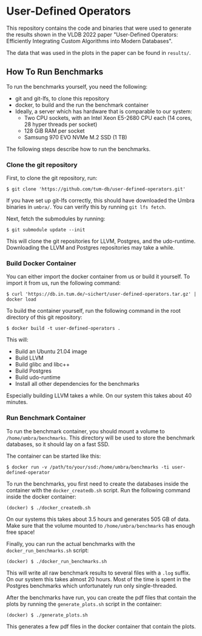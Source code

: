 # User-Defined Operators

This repository contains the code and binaries that were used to generate the
results shown in the VLDB 2022 paper "User-Defined Operators: Efficiently
Integrating Custom Algorithms into Modern Databases".

The data that was used in the plots in the paper can be found in `results/`.

## How To Run Benchmarks

To run the benchmarks yourself, you need the following:

- git and git-lfs, to clone this repository
- docker, to build and the run the benchmark container
- Ideally, a server which has hardware that is comparable to our system:
  - Two CPU sockets, with an Intel Xeon E5-2680 CPU each (14 cores, 28 hyper
    threads per socket)
  - 128 GiB RAM per socket
  - Samsung 970 EVO NVMe M.2 SSD (1 TB)

The following steps describe how to run the benchmarks.

### Clone the git repository

First, to clone the git repository, run:

```
$ git clone 'https://github.com/tum-db/user-defined-operators.git'
```

If you have set up git-lfs correctly, this should have downloaded the Umbra
binaries in `umbra/`. You can verify this by running `git lfs fetch`.

Next, fetch the submodules by running:

```
$ git submodule update --init
```

This will clone the git repositories for LLVM, Postgres, and the udo-runtime.
Downloading the LLVM and Postgres repositories may take a while.

### Build Docker Container

You can either import the docker container from us or build it yourself. To
import it from us, run the following command:

```
$ curl 'https://db.in.tum.de/~sichert/user-defined-operators.tar.gz' | docker load
```

To build the container yourself, run the following command in the root
directory of this git repository:

```
$ docker build -t user-defined-operators .
```

This will:
- Build an Ubuntu 21.04 image
- Build LLVM
- Build glibc and libc++
- Build Postgres
- Build udo-runtime
- Install all other dependencies for the benchmarks

Especially building LLVM takes a while. On our system this takes about 40 minutes.

### Run Benchmark Container

To run the benchmark container, you should mount a volume to
`/home/umbra/benchmarks`. This directory will be used to store the benchmark
databases, so it should lay on a fast SSD.

The container can be started like this:

```
$ docker run -v /path/to/your/ssd:/home/umbra/benchmarks -ti user-defined-operator
```

To run the benchmarks, you first need to create the databases inside the
container with the `docker_createdb.sh` script. Run the following command
inside the docker container:

```
(docker) $ ./docker_createdb.sh
```

On our systems this takes about 3.5 hours and generates 505 GB of data. Make
sure that the volume mounted to `/home/umbra/benchmarks` has enough free space!

Finally, you can run the actual benchmarks with the `docker_run_benchmarks.sh` script:

```
(docker) $ ./docker_run_benchmarks.sh
```

This will write all raw benchmark results to several files with a `.log`
suffix. On our system this takes almost 20 hours. Most of the time is spent in
the Postgres benchmarks which unfortunately run only single-threaded.

After the benchmarks have run, you can create the pdf files that contain the
plots by running the `generate_plots.sh` script in the container:

```
(docker) $ ./generate_plots.sh
```

This generates a few pdf files in the docker container that contain the plots.
